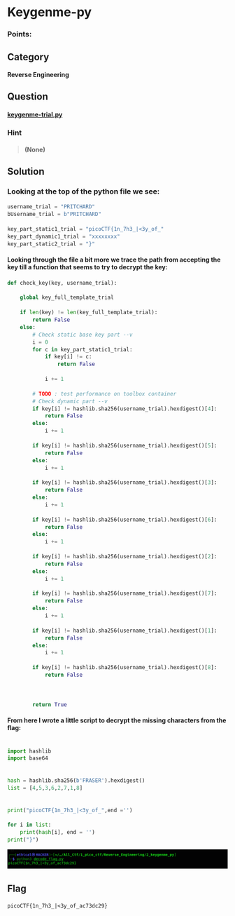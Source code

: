 # Keygenme-py
### Points: 

## Category
#### Reverse Engineering

## Question
#### [keygenme-trial.py](https://mercury.picoctf.net/static/9055e7d35f5f4646338a1734aea0dda5/keygenme-trial.py "keygenme-trial")
### Hint
>#### (None)



## Solution
### Looking at the top of the python file we see:

```python
username_trial = "PRITCHARD"
bUsername_trial = b"PRITCHARD"

key_part_static1_trial = "picoCTF{1n_7h3_|<3y_of_"
key_part_dynamic1_trial = "xxxxxxxx"
key_part_static2_trial = "}"
```

#### Looking through the file a bit more we trace the path from accepting the key till a function that seems to try to decrypt the key:

```python
def check_key(key, username_trial):

    global key_full_template_trial

    if len(key) != len(key_full_template_trial):
        return False
    else:
        # Check static base key part --v
        i = 0
        for c in key_part_static1_trial:
            if key[i] != c:
                return False

            i += 1

        # TODO : test performance on toolbox container
        # Check dynamic part --v
        if key[i] != hashlib.sha256(username_trial).hexdigest()[4]:
            return False
        else:
            i += 1

        if key[i] != hashlib.sha256(username_trial).hexdigest()[5]:
            return False
        else:
            i += 1

        if key[i] != hashlib.sha256(username_trial).hexdigest()[3]:
            return False
        else:
            i += 1

        if key[i] != hashlib.sha256(username_trial).hexdigest()[6]:
            return False
        else:
            i += 1

        if key[i] != hashlib.sha256(username_trial).hexdigest()[2]:
            return False
        else:
            i += 1

        if key[i] != hashlib.sha256(username_trial).hexdigest()[7]:
            return False
        else:
            i += 1

        if key[i] != hashlib.sha256(username_trial).hexdigest()[1]:
            return False
        else:
            i += 1

        if key[i] != hashlib.sha256(username_trial).hexdigest()[8]:
            return False



        return True
```

#### From here I wrote a little script to decrypt the missing characters from the flag:
```python

import hashlib
import base64


hash = hashlib.sha256(b'FRASER').hexdigest()
list = [4,5,3,6,2,7,1,8]


print("picoCTF{1n_7h3_|<3y_of_",end ='')

for i in list:
	print(hash[i], end = '')
print("}")	

```

![pico](a/01.png)



## Flag
`picoCTF{1n_7h3_|<3y_of_ac73dc29}`